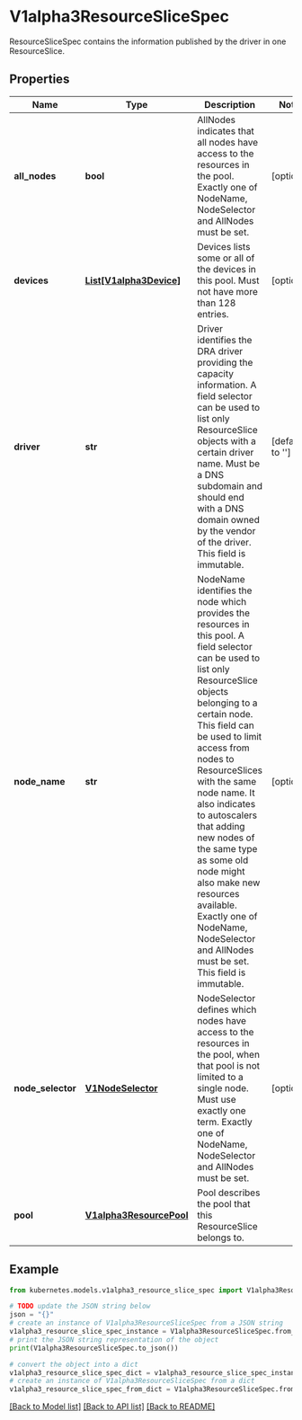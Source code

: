 # V1alpha3ResourceSliceSpec

ResourceSliceSpec contains the information published by the driver in one ResourceSlice.

## Properties

Name | Type | Description | Notes
------------ | ------------- | ------------- | -------------
**all_nodes** | **bool** | AllNodes indicates that all nodes have access to the resources in the pool.  Exactly one of NodeName, NodeSelector and AllNodes must be set. | [optional] 
**devices** | [**List[V1alpha3Device]**](V1alpha3Device.md) | Devices lists some or all of the devices in this pool.  Must not have more than 128 entries. | [optional] 
**driver** | **str** | Driver identifies the DRA driver providing the capacity information. A field selector can be used to list only ResourceSlice objects with a certain driver name.  Must be a DNS subdomain and should end with a DNS domain owned by the vendor of the driver. This field is immutable. | [default to '']
**node_name** | **str** | NodeName identifies the node which provides the resources in this pool. A field selector can be used to list only ResourceSlice objects belonging to a certain node.  This field can be used to limit access from nodes to ResourceSlices with the same node name. It also indicates to autoscalers that adding new nodes of the same type as some old node might also make new resources available.  Exactly one of NodeName, NodeSelector and AllNodes must be set. This field is immutable. | [optional] 
**node_selector** | [**V1NodeSelector**](V1NodeSelector.md) | NodeSelector defines which nodes have access to the resources in the pool, when that pool is not limited to a single node.  Must use exactly one term.  Exactly one of NodeName, NodeSelector and AllNodes must be set. | [optional] 
**pool** | [**V1alpha3ResourcePool**](V1alpha3ResourcePool.md) | Pool describes the pool that this ResourceSlice belongs to. | 

## Example

```python
from kubernetes.models.v1alpha3_resource_slice_spec import V1alpha3ResourceSliceSpec

# TODO update the JSON string below
json = "{}"
# create an instance of V1alpha3ResourceSliceSpec from a JSON string
v1alpha3_resource_slice_spec_instance = V1alpha3ResourceSliceSpec.from_json(json)
# print the JSON string representation of the object
print(V1alpha3ResourceSliceSpec.to_json())

# convert the object into a dict
v1alpha3_resource_slice_spec_dict = v1alpha3_resource_slice_spec_instance.to_dict()
# create an instance of V1alpha3ResourceSliceSpec from a dict
v1alpha3_resource_slice_spec_from_dict = V1alpha3ResourceSliceSpec.from_dict(v1alpha3_resource_slice_spec_dict)
```
[[Back to Model list]](../README.md#documentation-for-models) [[Back to API list]](../README.md#documentation-for-api-endpoints) [[Back to README]](../README.md)


